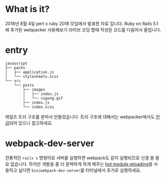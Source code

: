 # What is it?
2018년 8월 4일 perl x ruby 2018 모임에서 발표한 자료 입니다.
Ruby on Rails 5.1 에 추가된 webpacker 사용해보기 라이브 코딩 할때 작성된 코드를 다음어서 올립니다.

# entry
```
javascript
├── packs
│   ├── application.js
│   └── stylesheets.scss
└── src
    └── posts
        ├── images
        │   ├── index.js
        │   └── sigong.gif
        ├── index.js
        └── index.scss
```
레일즈 트리 구조를 본따서 만들었습니다. 트리 구조에 대해서는 webpacker에서도 [언급](https://github.com/rails/webpacker/blob/master/docs/folder-structure.md#namespacing)되어 있으니 참고하세요.

# webpack-dev-server
전통적인 `rails s` 명령어로 서버를 실행하면 webpack도 같이 실행되므로 신경 쓸 필요 없습니다.
하지만 개발을 좀 더 윤택하게 하게 해주는 [hot module reloading](https://medium.com/rubyinside/hot-module-reloading-with-webpacker-b663643a60b1)을 사용하고 싶다면 `bin/webpack-dev-server`를 터미널에서 추가로 실행하세요.
